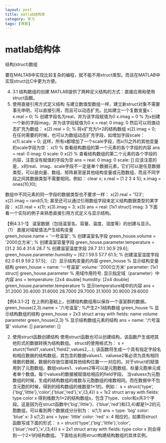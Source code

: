 ```yaml
---
layout: post
title: matlab结构体
category: 学习
tags: [博客]
---
```


# matlab结构体

结构(struct)数组

要在MALTAB中实现比较复杂的编程，就不能不用struct类型。而且在MATLAB中实现struct比C中更为方便。

4. 3.1 结构数组的创建
MATLAB提供了两种定义结构的方式：直接应用和使用struct函数。
1. 使用直接引用方式定义结构
与建立数值型数组一样，建立新struct对象不需要事先申明，可以直接引用，而且可以动态扩充。比如建立一个复数变量x：
x.real = 0; % 创建字段名为real，并为该字段赋值为0
x.imag = 0 % 为x创建一个新的字段imag，并为该字段赋值为0 
x = 
real: 0
imag: 0 
然后可以将旗动态扩充为数组：
x(2).real = 0; % 将x扩充为1×2的结构数组
x(2).imag = 0; 
在任何需要的时候，也可以为数组动态扩充字段，如增加字段scale：
x(1).scale = 0; 
这样，所有x都增加了一个scale字段，而x(1)之外的其他变量的scale字段为空：
x(1) % 查看结构数组的第一个元素的各个字段的内容 
ans = 
real: 0
imag: 0
scale: 0 
x(2) % 查看结构数组的第二个元素的各个字段的内容，注意没有赋值的字段为空
ans = 
real: 0
imag: 0
scale: [] 
应该注意的是，x的real、imag、scale字段不一定是单个数据元素，它们可以是任意数据类型，可以是向量、数组、矩阵甚至是其他结构变量或元胞数组，而且不同字段之间其数据类型不需要相同。例如：
clear x; x.real = [1 2 3 4 5]; x.imag = ones(10,10); 

数组中不同元素的同一字段的数据类型也不要求一样：
x(2).real = '123';
x(2).imag = rand(5,1); 
甚至还可以通过引用数组字段来定义结构数据类型的某字段：
x(3).real = x(1); x(3).imag = 3; x(3) 
ans = 
real: [1x1 struct]
imag: 3 
下面看一个实际的例子来熟悉直接引用方式定义与显示结构。

【例4.3.1-1】 温室数据（包括温室名、容量、温度、湿度等）的创建与显示。
（1） 直接对域赋值法产生结构变量  
green_house.name = '一号温室'; % 创建温室名字段 
green_house.volume = '2000立方米'; % 创建温室容量字段
green_house.parameter.temperature = [31.2 30.4 31.6 28.7 % 创建温室温度字段
29.7 31.1 30.9 29.6];
green_house.parameter.humidity = [62.1 59.5 57.7 61.5; % 创建温室湿度字段
62.0 61.9 59.2 57.5]; 
（2）显示结构变量的内容
green_house % 显示结构变量结构 
green_house = 
name: '一号温室'
volume: '2000立方米'
parameter: [1x1 struct] 
green_house.parameter % 用域作用符号. 显示指定域（parameter）中内容 
ans = 
temperature: [2x4 double]
humidity: [2x4 double] 
green_house.parameter.temperature % 显示temperature域中的内容 
ans =
31.2000 30.4000 31.6000 28.7000
29.7000 31.1000 30.9000 29.6000 

【例4.3.1-2】在上例的基础上，创建结构数组用以保存一个温室群的数据。
green_house(2,3).name = '六号温室'; %产生2×3结构数组
green_house % 显示结构数组的结构 
green_house = 
2x3 struct array with fields:
name
volume
parameter 
green_house(2,3) % 显示结构数组元素的结构 
ans = 
name: '六号温室'
volume: []
parameter: [] 

2. 使用struct函数创建结构
使用struct函数也可以创建结构，该函数产生或吧其他形式的数据转换为结构数组。
struct的使用格式为：
s = sturct('field1',values1,'field2',values2,…);
该函数将生成一个具有指定字段名和相应数据的结构数组，其包含的数据values1、valuese2等必须为具有相同维数的数据，数据的存放位置域其他结构位置一一对应的。对于struct的赋值用到了元胞数组。数组values1、values2等可以是元胞数组、标量元胞单元或者单个数值。每个values的数据被赋值给相应的field字段。
当valuesx为元胞数组的时候，生成的结构数组的维数与元胞数组的维数相同。而在数据中不包含元胞的时候，得到的结构数组的维数是1×1的。例如：
s = struct('type',{'big','little'},'color',{'blue','red'},'x',{3,4}) 
s = 
1x2 struct array with fields:
type
color
x 
得到维数为1×2的结构数组s，包含了type、color和x共3个字段。这是因为在struct函数中{'big','little'}、{'blue','red'}和{3,4}都是1×2的元胞数组，可以看到两个数据成分分别为：
s(1,1) 
ans = 
type: 'big'
color: 'blue'
x: 3 
   s(1,2) 
ans = 
type: 'little'
color: 'red'
x: 4 
相应的，如果将struct函数写成下面的形式：
s = struct('type',{'big';'little'},'color',{'blue';'red'},'x',{3;4}) 
s = 
2x1 struct array with fields:
type
color
x 
则会得到一个2×1的结构数组。
下面给出利用struct构建结构数组的具体实例。
